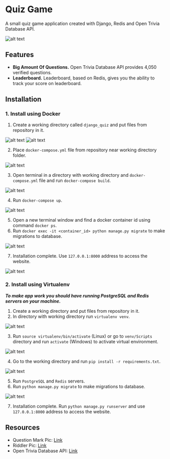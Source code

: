 # Quiz Game

A small quiz game application created with Django, Redis and Open Trivia Database API.

![alt text](https://github.com/zalexvic/python-django-quiz/blob/develop/readme_images/main_page.png "Main Page Image")

## Features

- **Big Amount Of Questions.** Open Trivia Database API provides 4,050 verified questions.
- **Leaderboard.** Leaderboard, based on Redis, gives you the ability to track your score on leaderboard.

## Installation

### 1. Install using Docker

1. Create a working directory called ```django_quiz``` and put files from repository in it.
   
![alt text](https://github.com/zalexvic/python-django-quiz/blob/develop/readme_images/docker_1_1.png "Docker Install 1.1")
![alt text](https://github.com/zalexvic/python-django-quiz/blob/develop/readme_images/docker_1_2.png "Docker Install 1.2")

2. Place ```docker-compose.yml``` file from repository near working directory folder.
   
![alt text](https://github.com/zalexvic/python-django-quiz/blob/develop/readme_images/docker_2.png "Docker Install 2")

3. Open terminal in a directory with working directory and ```docker-compose.yml``` file and run ```docker-compose build```.
   
![alt text](https://github.com/zalexvic/python-django-quiz/blob/develop/readme_images/docker_3.png "Docker Install 3")

4. Run ```docker-compose up```.
   
![alt text](https://github.com/zalexvic/python-django-quiz/blob/develop/readme_images/docker_4.png "Docker Install 4")

5. Open a new terminal window and find a docker container id using command ```docker ps```.
6. Run ```docker exec -it <container_id> python manage.py migrate``` to make migrations to database.
   
![alt text](https://github.com/zalexvic/python-django-quiz/blob/develop/readme_images/docker_6.png "Docker Install 6")

7. Installation complete. Use ```127.0.0.1:8000``` address to access the website.
   
![alt text](https://github.com/zalexvic/python-django-quiz/blob/develop/readme_images/docker_7.png "Docker Install 7")


### 2. Install using Virtualenv

***To make app work you should have running PostgreSQL and Redis servers on your machine.*** 

1. Create a working directory and put files from repository in it.
2. In directory with working directory run ```virtualenv venv```.
   
![alt text](https://github.com/zalexvic/python-django-quiz/blob/develop/readme_images/venv_2.png "Virtualenv Install 2")

3. Run ```source virtualenv/bin/activate``` (Linux) or go to ```venv/Scripts``` directory and run ```activate``` (Windows)  to activate virtual environment.
   
![alt text](https://github.com/zalexvic/python-django-quiz/blob/develop/readme_images/venv_3.png "Virtualenv Install 3")

4. Go to the working directory and run ```pip install -r requirements.txt```.
   
![alt text](https://github.com/zalexvic/python-django-quiz/blob/develop/readme_images/venv_4.png "Virtualenv Install 4")

5. Run ```PostgreSQL``` and ```Redis``` servers.
6. Run ```python manage.py migrate``` to make migrations to database.
   
![alt text](https://github.com/zalexvic/python-django-quiz/blob/develop/readme_images/venv_6.png "Virtualenv Install 6")

7. Installation complete. Run ```python manage.py runserver``` and use ```127.0.0.1:8000``` address to access the website.


## Resources
- Question Mark Pic: [Link](https://www.pixilart.com/art/pixel-mario-question-mark-block-a16e719614a255f)
- Riddler Pic: [Link](https://alcreed.tumblr.com/image/110508401819)
- Open Trivia Database API: [Link](https://opentdb.com/api_config.php)